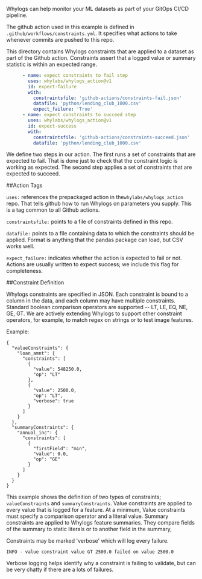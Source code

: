 
Whylogs can help monitor your ML datasets as part of your GitOps CI/CD pipeline.

The github action used in this example is defined in `.github/workflows/constraints.yml`.
It specifies what actions to take whenever commits are pushed to this repo.

This directory contains Whylogs constraints that are applied to a dataset as part of the Github action.
Constraints assert that a logged value or summary statistic is within an expected range.  

```yaml
      - name: expect constraints to fail step
        uses: whylabs/whylogs_action@v1
        id: expect-failure
        with:
          constraintsfile: 'github-actions/constraints-fail.json'
          datafile: 'python/lending_club_1000.csv'
          expect_failure: 'True'
      - name: expect constraints to succeed step
        uses: whylabs/whylogs_action@v1
        id: expect-success
        with:
          constraintsfile: 'github-actions/constraints-succeed.json'
          datafile: 'python/lending_club_1000.csv'
```

We define two steps in our action.  The first runs a set of constraints that are expected to fail.  That 
is done just to check that the constraint logic is working as expected.  The second step applies a set of constraints that are expected to succeed.

##Action Tags

`uses:` references the prepackaged action in the`whylabs/whylogs_action` repo.
That tells github how to run Whylogs on parameters you supply.  This is a tag common to all Github actions.

`constraintsfile:` points to a file of constraints defined in this repo.

`datafile:` points to a file containing data to which the constraints should be applied.  Format 
is anything that the pandas package can load, but CSV works well.

`expect_failure:` indicates whether the action is expected to fail or not. Actions are usually 
written to expect success; we include this flag for completeness.

##Constraint Definition

Whylogs constraints are specified in JSON. 
Each constraint is bound to a column in the data, and each column may have multiple constraints.
Standard boolean comparison operators are supported -- LT, LE, EQ, NE, GE, GT.
We are actively extending Whylogs to support other constraint operators, for example, 
to match regex on strings or to test image features.

Example:
```
{
  "valueConstraints": {
    "loan_amnt": {
      "constraints": [
        {
          "value": 548250.0,
          "op": "LT"
        },
        {
          "value": 2500.0,
          "op": "LT",
          "verbose": true
        }
      ]
    }
  },
  "summaryConstraints": {
    "annual_inc": {
      "constraints": [
        {
          "firstField": "min",
          "value": 0.0,
          "op": "GE"
        }
      ]
    }
  }
}
```

This example shows the definition of two types of constraints; `valueConstraints` and `summaryConstraints`.
Value constraints are applied to every value that is logged for a feature. At a minimum, 
Value constraints must specify a comparison operator and a literal value.
Summary constraints are applied to Whylogs feature summaries. 
They compare fields of the summary to static literals or to another field in the summary,

Constraints may be marked 'verbose' which will log every failure.
```
INFO - value constraint value GT 2500.0 failed on value 2500.0
```
Verbose logging helps identify why a constraint is failing to validate, but can be very chatty if there are a lots of failures.




